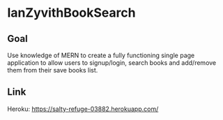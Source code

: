 # IanZyvithBookSearch

## Goal

Use knowledge of MERN to create a fully functioning single page application to allow users to signup/login, search books and add/remove them from their save books list.

## Link

Heroku: https://salty-refuge-03882.herokuapp.com/
